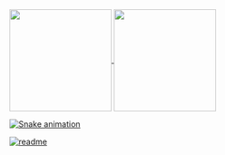 <div>
  <a href="https://github.com/joaohenryquecunha">
  <img height="180em"   align="center" src="https://github-readme-stats.vercel.app/api?username=ellen2121&show_icons=true&theme=react&include_all_commits=true&count_private=true"/>
  <img height="180em"  align="center" src="https://github-readme-stats.vercel.app/api/top-langs/?username=joaohenryquecunha&layout=compact&langs_count=7&theme=react" />





![Snake animation](https://github.com/joaohenryquecunha/joaohenryquecunha/blob/output/github-contribution-grid-snake.svg)
 
</div>
 
[![readme](https://github-readme-stats.vercel.app/api/pin/?username=joaohenryquecunha&repo=joaohenryquecunha&theme=react)](https://github.com/joaohenryquecunha/joaohenryquecunha)

